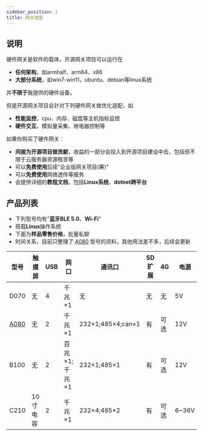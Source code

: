 ```yaml
---
sidebar_position: 1
title: 网关选型
---
```


## 说明
 硬件网关是软件的载体，开源网关项目可以运行在
- **任何架构**，如armhalf、arm64、x86
- **大部分系统**，如win7-win11，ubuntu、debian等linux系统

并**不限于**我提供的硬件设备。

但是开源网关项目会针对下列硬件网关做优化适配，如
- **性能监控**，cpu、内存、磁盘等主机指标监控
- **硬件交互**，模拟量采集、继电器控制等

如果你购买了硬件网关：
- **间接为开源项目做贡献**，收益的一部分会投入到开源项目建设中去，包括但不限于云服务器资源租赁等
- 可以**免费使用**后续"企业版网关项目(筹)"
- 可以**免费使用**网络透传等服务
- 会提供详细的**教程文档**，包括**Linux系统**、**dotnet跨平台**

## 产品列表

- 下列型号均有"**蓝牙BLE 5.0**、**Wi-Fi**"
- 搭载**Linux**操作系统
- 下面为**样品零售价格**，批量私聊
- 时间关系，目前只整理了 [A080](/docs/hardware/A080/introduction) 型号的资料，其他用法差不多，后续会更新

| 型号 | 触摸屏 | USB |  网口 |通讯口| SD扩展 | 4G  |  电源|RTC|价格|
| ------ | ---- |---- |---- |---- |------ | ---- |---- |---- |---- |
| D070 | 无 | 4 | 千兆×1 | 无 |无|无| 5V|无|900|
| [A080](/docs/hardware/A080/introduction) | 无 | 2 | 千兆×1 | 232×1;485×4;can×1 |有|可选|12V|有|1200|
| B100 | 无 | 2 | 百兆×1;千兆×1 | 232×1;485×1 |有|可选|12V|有|1350|
| C210 | 10寸电容 | 2 | 千兆×1 | 232×4;485×2 |有|可选| 6~36V|有|3050|

